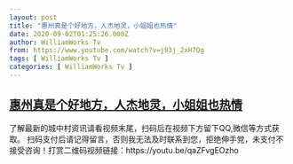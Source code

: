 ```yaml
---
layout: post
title: "惠州真是个好地方，人杰地灵，小姐姐也热情"
date: 2020-09-02T01:25:26.000Z
author: WilliamWorks Tv
from: https://www.youtube.com/watch?v=j93j_2xH7Qg
tags: [ WilliamWorks Tv ]
categories: [ WilliamWorks Tv ]
---
```

<!--1599009926000-->
[惠州真是个好地方，人杰地灵，小姐姐也热情](https://www.youtube.com/watch?v=j93j_2xH7Qg)
------

<div>
了解最新的城中村资讯请看视频末尾，扫码后在视频下方留下QQ,微信等方式获取。 扫码支付后请记得留言，否则我无法及时联系到您，拒绝伸手党，未支付不接受咨询！打赏二维码视频链接：https://youtu.be/qaZFvgEOzho
</div>
